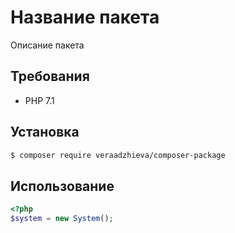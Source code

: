 # Название пакета

Описание пакета

## Требования

- PHP 7.1

## Установка

````bash
$ composer require veraadzhieva/composer-package
````

## Использование

````php
<?php
$system = new System();
````